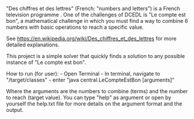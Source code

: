 "Des chiffres et des lettres" (French: "numbers and letters") is a French television programme . One of the challenges of DCEDL is "Le compte est bon", a mathematical challenge in which you must find a way to combine 6 numbers with basic operations to reach a specific value.

See https://en.wikipedia.org/wiki/Des_chiffres_et_des_lettres for more detailed explanations.

This project is a simple solver that quickly finds a solution to any possible instance of "Le compte est bon".

How to run (for user):
	- Open Terminal
	- In terminal, navigate to "<where you copied the folder>/target/classes"
	- enter "java central.LeCompteEstBon [arguments]"
	
Where the arguments are the numbers to combine (terms) and the number to reach (target value). You can type "help" as argument or open by yourself the help.txt file for more details on the argument format and the output.
